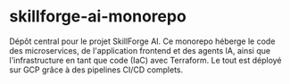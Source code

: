 # skillforge-ai-monorepo
Dépôt central pour le projet SkillForge AI. Ce monorepo héberge le code des microservices, de l'application frontend et des agents IA, ainsi que l'infrastructure en tant que code (IaC) avec Terraform. Le tout est déployé sur GCP grâce à des pipelines CI/CD complets.
